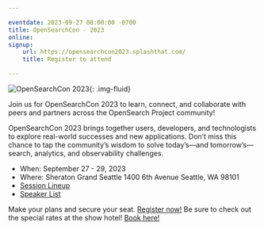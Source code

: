```yaml
---

eventdate: 2023-09-27 08:00:00 -0700
title: OpenSearchCon - 2023
online:
signup:
    url: https://opensearchcon2023.splashthat.com/
    title: Register to attend

---
```


<img src="/assets/media/herobanners/register-opensearchcon2023.png" alt="OpenSearchCon 2023"/>{: .img-fluid}

Join us for OpenSearchCon 2023 to learn, connect, and collaborate with peers and partners across the OpenSearch Project community!

OpenSearchCon 2023 brings together users, developers, and technologists to explore real-world successes and new applications. Don’t miss this chance to tap the community’s wisdom to solve today’s—and tomorrow’s—search, analytics, and observability challenges.

- When: September 27 - 29, 2023
- Where: Sheraton Grand Seattle 1400 6th Avenue Seattle, WA 98101
- [Session Lineup](https://opensearch.org/events/opensearchcon/sessions/index.html)
- [Speaker List](https://opensearch.org/events/opensearchcon/speakers/index.html)

Make your plans and secure your seat. [Register now!](https://opensearchcon2023.splashthat.com/)
Be sure to check out the special rates at the show hotel! [Book here!](https://book.passkey.com/e/50584019)

